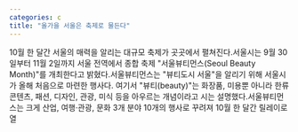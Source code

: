 ```yaml
---
categories: c
title: "올가을 서울은 축제로 물든다"
---
```

10월 한 달간 서울의 매력을 알리는 대규모 축제가 곳곳에서 펼쳐진다.서울시는 9월 30일부터 11월 2일까지 서울 전역에서 종합 축제 "서울뷰티먼스(Seoul Beauty Month)"를 개최한다고 밝혔다.서울뷰티먼스는 "뷰티도시 서울"을 알리기 위해 서울시가 올해 처음으로 마련한 행사다. 여기서 "뷰티(beauty)"는 화장품, 미용뿐 아니라 한류 콘텐츠, 패션, 디자인, 관광, 미식 등을 아우르는 개념이라고 시는 설명했다.서울뷰티먼스는 크게 산업, 여행·관광, 문화 3개 분야 10개의 행사로 꾸려져 10월 한 달간 릴레이로 열